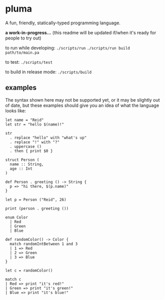 # pluma

A fun, friendly, statically-typed programming language.

**a work-in-progress...** (this readme will be updated if/when it's ready for people to try out)

to run while developing:
`./scripts/run`
`./scripts/run build path/to/main.pa`

to test:
`./scripts/test`

to build in release mode:
`./scripts/build`

## examples

The syntax shown here may not be supported yet, or it may be slightly out of date, but these examples should give you an idea of what the language looks like:

```pluma
let name = "Reid"
let str = "hello $(name)!"

str
  . replace "hello" with "what's up"
  . replace "!" with "?"
  . uppercase ()
  . then { print $0 }
```

```pluma
struct Person (
  name :: String,
  age :: Int
)

def Person . greeting () -> String {
  p => "hi there, $(p.name)"
}

let p = Person ("Reid", 26)

print (person . greeting ())
```

```pluma
enum Color
  | Red
  | Green
  | Blue

def randomColor() -> Color {
  match randomIntBetween 1 and 3
  | 1 => Red
  | 2 => Green
  | 3 => Blue
}

let c = randomColor()

match c
| Red => print "it's red!"
| Green => print "it's green!"
| Blue => print "it's blue!"
```
